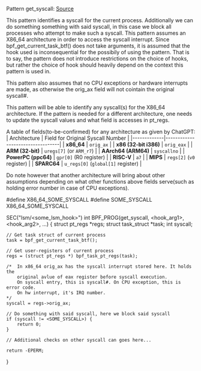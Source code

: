 Pattern get_syscall:
[Source](https://blog.cloudflare.com/live-patch-security-vulnerabilities-with-ebpf-lsm/)


This pattern identifies a syscall for the current process. Additionally we can
do something something with said syscall, in this case we block all processes
who attempt to make such a syscall. This pattern assumes an X86_64 architecture
in order to access the syscall interrupt. Since bpf_get_current_task_btf() does
not take arguments, it is assumed that the hook used is inconsequential for the
possibily of using the pattern. That is to say, the pattern does not introduce
restrictions on the choice of hooks, but rather the choice of hook should 
heavily depend on the context this pattern is used in.

This pattern also assumes that no CPU exceptions or hardware interrupts are 
made, as otherwise the orig_ax field will not cointain the original syscall#.

This pattern will be able to identify any syscall(s) for the X86_64 
architecture. If the pattern is needed for a different architecture, one needs
to update the syscall values and what field is accesses in pt_regs.

A table of fields(to-be-confirmed) for any architecture as given by ChatGPT:
| Architecture | Field for Original Syscall Number |
|-------------|----------------------------------|
| **x86_64**  | `orig_ax` |
| **x86 (32-bit i386)** | `orig_eax` |
| **ARM (32-bit)** | `uregs[7]` (or `ARM_r7`) |
| **AArch64 (ARM64)** | `syscallno` |
| **PowerPC (ppc64)** | `gpr[0]` (R0 register) |
| **RISC-V** | `a7` |
| **MIPS** | `regs[2]` (`v0` register) |
| **SPARC64** | `u_regs[0]` (`global[1]` register) |

Do note however that another architecture will bring about other assumptions
depending on what other functions above fields serve(such as holding error 
number in case of CPU exceptions).

#define X86_64_SOME_SYSCALL <syscallid>
#define SOME_SYSCALL X86_64_SOME_SYSCALL

SEC("lsm/<some_lsm_hook>")
int BPF_PROG(get_syscall, <hook_arg1>, <hook_arg2>, ...)
{
    struct pt_regs *regs;
    struct task_struct *task;
    int syscall;

    // Get task struct of current process
    task = bpf_get_current_task_btf();

    // Get user-registers of current process
    regs = (struct pt_regs *) bpf_task_pt_regs(task);

    /*  In x86_64 orig_ax has the syscall interrupt stored here. It holds the
        original avlue of eax register before syscall execution.
        On syscall entry, this is syscall#. On CPU exception, this is error code.
        On hw interrupt, it's IRQ number.
    */
    syscall = regs->orig_ax;

    // Do something with said syscall, here we block said syscall
    if (syscall != <SOME_SYSCALL>) {
        return 0;
    }

    // Additional checks on other syscall can goes here...

    return -EPERM;
}



